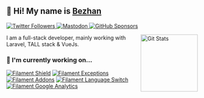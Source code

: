 ## 🥷 Hi! My name is [Bezhan](https://twitter.com/bezhanSalleh)

<p>
  <a href="https://twitter.com/bezhanSalleh">
    <img alt="Twitter Followers" src="https://img.shields.io/twitter/follow/bezhanSalleh?style=for-the-badge&logo=twitter&color=00ACEE">
  </a>
  <a rel="me" href="https://phpc.social/@BezhanSalleh">
    <img alt="Mastodon" src="https://img.shields.io/static/v1?label=Mastodon&message=phpc.social&style=for-the-badge&logo=mastodon&color=9697FF">
  </a>
  <a href="https://github.com/sponsors/bezhanSalleh">
    <img alt="GitHub Sponsors" src="https://img.shields.io/static/v1?label=Sponsor&message=%E2%9D%A4&style=for-the-badge&logo=github&color=FF69B4">
  </a>
</p>

<a href="https://github.com/bezhanSalleh"><img alt="Git Stats" src="http://github-readme-stats-bezhansalleh.vercel.app/api?username=bezhanSalleh&show_icons=true&count_private=true" align="right" height="150" /></a>


I am a full-stack developer, mainly working with Laravel, TALL stack & VueJs. <!-- I work for [Roshan](https://roshan.af) as an Application Developer, building innovative Applications for Mobile and Web in Telecom Industry! -->

### 🔭 I'm currently working on...
[![Filament Shield](https://github-readme-stats-bezhansalleh.vercel.app/api/pin/?username=bezhanSalleh&repo=filament-shield)](https://github.com/bezhanSalleh/filament-shield)
[![Filament Exceptions](https://github-readme-stats-bezhansalleh.vercel.app/api/pin/?username=bezhanSalleh&repo=filament-exceptions)](https://github.com/bezhanSalleh/filament-exceptions)
[![Filament Addons](https://github-readme-stats-bezhansalleh.vercel.app/api/pin/?username=bezhanSalleh&repo=filament-addons)](https://github.com/bezhanSalleh/filament-addons)
[![Filament Language Switch](https://github-readme-stats-bezhansalleh.vercel.app/api/pin/?username=bezhanSalleh&repo=filament-language-switch)](https://github.com/bezhanSalleh/filament-language-switch)
[![Filament Google Analytics](https://github-readme-stats-bezhansalleh.vercel.app/api/pin/?username=bezhanSalleh&repo=filament-google-analytics)](https://github.com/bezhanSalleh/filament-google-analytics)
<!-- - [Roshan.af](https://roshan.af), a rebuild with Filament and Tailwind CSS.
- [My Roshan](http://onelink.to/roshan) app, providing customers an efficient way to stay connected through Afghanistan’s largest telecommunications service provider anywhere inside the country and beyond. -->
